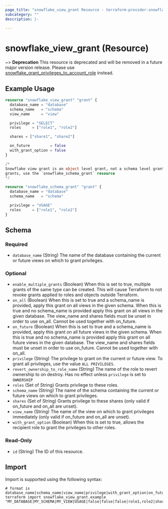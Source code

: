 ```yaml
---
page_title: "snowflake_view_grant Resource - terraform-provider-snowflake"
subcategory: ""
description: |-
  
---
```


# snowflake_view_grant (Resource)

~> **Deprecation** This resource is deprecated and will be removed in a future major version release. Please use [snowflake_grant_privileges_to_account_role](./grant_privileges_to_account_role) instead. <deprecation>

## Example Usage

```terraform
resource "snowflake_view_grant" "grant" {
  database_name = "database"
  schema_name   = "schema"
  view_name     = "view"

  privilege = "SELECT"
  roles     = ["role1", "role2"]

  shares = ["share1", "share2"]

  on_future         = false
  with_grant_option = false
}

/*
Snowflake view grant is an object level grant, not a schema level grant. To add schema level
grants, use the `snowflake_schema_grant` resource
*/

resource "snowflake_schema_grant" "grant" {
  database_name = "database"
  schema_name   = "schema"

  privilege = "USAGE"
  roles     = ["role1", "role2"]
}
```

<!-- schema generated by tfplugindocs -->
## Schema

### Required

- `database_name` (String) The name of the database containing the current or future views on which to grant privileges.

### Optional

- `enable_multiple_grants` (Boolean) When this is set to true, multiple grants of the same type can be created. This will cause Terraform to not revoke grants applied to roles and objects outside Terraform.
- `on_all` (Boolean) When this is set to true and a schema_name is provided, apply this grant on all views in the given schema. When this is true and no schema_name is provided apply this grant on all views in the given database. The view_name and shares fields must be unset in order to use on_all. Cannot be used together with on_future.
- `on_future` (Boolean) When this is set to true and a schema_name is provided, apply this grant on all future views in the given schema. When this is true and no schema_name is provided apply this grant on all future views in the given database. The view_name and shares fields must be unset in order to use on_future. Cannot be used together with on_all.
- `privilege` (String) The privilege to grant on the current or future view. To grant all privileges, use the value `ALL PRIVILEGES`.
- `revert_ownership_to_role_name` (String) The name of the role to revert ownership to on destroy. Has no effect unless `privilege` is set to `OWNERSHIP`
- `roles` (Set of String) Grants privilege to these roles.
- `schema_name` (String) The name of the schema containing the current or future views on which to grant privileges.
- `shares` (Set of String) Grants privilege to these shares (only valid if on_future and on_all are unset).
- `view_name` (String) The name of the view on which to grant privileges immediately (only valid if on_future and on_all are unset).
- `with_grant_option` (Boolean) When this is set to true, allows the recipient role to grant the privileges to other roles.

### Read-Only

- `id` (String) The ID of this resource.

## Import

Import is supported using the following syntax:

```shell
# format is database_name|schema_name|view_name|privilege|with_grant_option|on_future|on_all|roles|shares
terraform import snowflake_view_grant.example "MY_DATABASE|MY_SCHEMA|MY_VIEW|USAGE|false|false|false|role1,role2|share1,share2"
```

